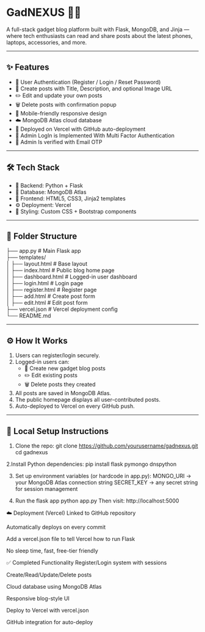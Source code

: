 # GadNEXUS 🧠📱  
A full-stack gadget blog platform built with Flask, MongoDB, and Jinja — where tech enthusiasts can read and share posts about the latest phones, laptops, accessories, and more.

---

## ✨ Features

- 🔐 User Authentication (Register / Login / Reset Password)
- 📝 Create posts with Title, Description, and optional Image URL
- ✏️ Edit and update your own posts
- 🗑️ Delete posts with confirmation popup
- 📱 Mobile-friendly responsive design
- ☁️ MongoDB Atlas cloud database
- 🚀 Deployed on Vercel with GitHub auto-deployment
- 🚀 Admin LogIn is Implemented With Multi Factor Authentication
- 🚀 Admin Is verified with Email OTP

---

## 🛠 Tech Stack

- 🧠 Backend: Python + Flask
- 💾 Database: MongoDB Atlas
- 🎨 Frontend: HTML5, CSS3, Jinja2 templates
- ⚙️ Deployment: Vercel
- 🧩 Styling: Custom CSS + Bootstrap components

---

## 📁 Folder Structure

├── app.py # Main Flask app <br>
├── templates/<br>
│ ├── layout.html # Base layout<br>
│ ├── index.html # Public blog home page<br>
│ ├── dashboard.html # Logged-in user dashboard<br>
│ ├── login.html # Login page<br>
│ ├── register.html # Register page<br>
│ ├── add.html # Create post form<br>
│ ├── edit.html # Edit post form<br>
├── vercel.json # Vercel deployment config<br>
└── README.md

---

## ⚙️ How It Works

1. Users can register/login securely.
2. Logged-in users can:
   - 📝 Create new gadget blog posts
   - ✏️ Edit existing posts
   - 🗑️ Delete posts they created
3. All posts are saved in MongoDB Atlas.
4. The public homepage displays all user-contributed posts.
5. Auto-deployed to Vercel on every GitHub push.

---

## 🔧 Local Setup Instructions

1. Clone the repo:
  git clone https://github.com/yourusername/gadnexus.git
  cd gadnexus

2.Install Python dependencies:
  pip install flask pymongo dnspython

3. Set up environment variables (or hardcode in app.py):
  MONGO_URI → your MongoDB Atlas connection string
  SECRET_KEY → any secret string for session management

4. Run the flask app
  python app.py
  Then visit: http://localhost:5000

☁️ Deployment (Vercel)
Linked to GitHub repository

Automatically deploys on every commit

Add a vercel.json file to tell Vercel how to run Flask

No sleep time, fast, free-tier friendly

✅ Completed Functionality
 Register/Login system with sessions

 Create/Read/Update/Delete posts

 Cloud database using MongoDB Atlas

 Responsive blog-style UI

 Deploy to Vercel with vercel.json

 GitHub integration for auto-deploy
